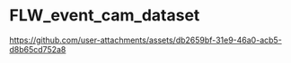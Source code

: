 # FLW_event_cam_dataset



https://github.com/user-attachments/assets/db2659bf-31e9-46a0-acb5-d8b65cd752a8

